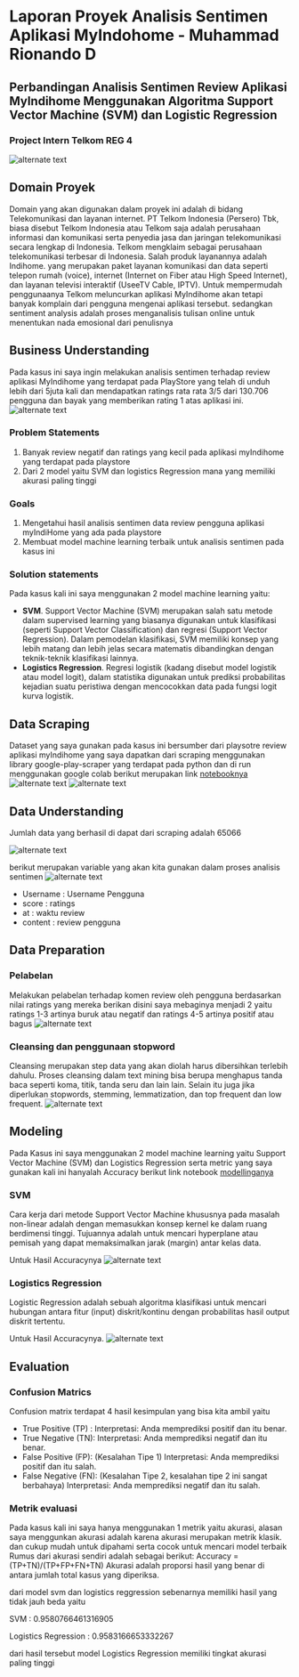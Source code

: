 # Laporan Proyek Analisis Sentimen Aplikasi MyIndohome - Muhammad Rionando D
## Perbandingan Analisis Sentimen Review Aplikasi MyIndihome Menggunakan Algoritma Support Vector Machine (SVM) dan Logistic Regression  

### Project Intern Telkom REG 4
![alternate text](https://github.com/rionando/Laporan-Project-Analisis-Sentimen-MyIndihome/blob/main/Telkom%20Semarang.jpg)

## Domain Proyek
Domain yang akan digunakan dalam proyek ini adalah di bidang Telekomunikasi dan layanan internet. PT Telkom Indonesia (Persero) Tbk, biasa disebut Telkom Indonesia atau Telkom saja adalah perusahaan informasi dan komunikasi serta penyedia jasa dan jaringan telekomunikasi secara lengkap di Indonesia. Telkom mengklaim sebagai perusahaan telekomunikasi terbesar di Indonesia. Salah produk layanannya adalah Indihome. yang merupakan paket layanan komunikasi dan data seperti telepon rumah (voice), internet (Internet on Fiber atau High Speed Internet), dan layanan televisi interaktif (UseeTV Cable, IPTV). Untuk mempermudah penggunaanya Telkom meluncurkan aplikasi MyIndihome akan tetapi banyak komplain dari pengguna mengenai aplikasi tersebut. sedangkan sentiment analysis adalah proses menganalisis tulisan online untuk menentukan nada emosional dari penulisnya

## Business Understanding
Pada kasus ini saya ingin melakukan analisis sentimen terhadap review aplikasi MyIndihome yang terdapat pada PlayStore yang telah di unduh lebih dari 5juta kali dan mendapatkan ratings rata rata 3/5 dari 130.706 pengguna dan bayak yang memberikan rating 1 atas aplikasi ini.
![alternate text](https://github.com/rionando/Laporan-Project-Analisis-Sentimen-MyIndihome/blob/main/appmyindihome.jpeg)


### Problem Statements
1. Banyak review negatif dan ratings yang kecil pada aplikasi myIndihome yang terdapat pada playstore
2. Dari 2 model yaitu SVM dan logistics Regression mana yang memiliki akurasi paling tinggi

### Goals
1. Mengetahui hasil analisis sentimen data review pengguna aplikasi myIndiHome yang ada pada playstore
2. Membuat model machine learning terbaik untuk analisis sentimen pada kasus ini

### Solution statements
Pada kasus kali ini saya menggunakan 2 model machine learning yaitu:
- **SVM**. Support Vector Machine (SVM) merupakan salah satu metode dalam supervised learning yang biasanya digunakan untuk klasifikasi (seperti Support Vector Classification) dan regresi (Support Vector Regression). Dalam pemodelan klasifikasi, SVM memiliki konsep yang lebih matang dan lebih jelas secara matematis dibandingkan dengan teknik-teknik klasifikasi lainnya.
- **Logistics Regression**. Regresi logistik (kadang disebut model logistik atau model logit), dalam statistika digunakan untuk prediksi probabilitas kejadian suatu peristiwa dengan mencocokkan data pada fungsi logit kurva logistik.

## Data Scraping
Dataset yang saya gunakan pada kasus ini bersumber dari playsotre review aplikasi myIndihome yang saya dapatkan dari scraping menggunakan library google-play-scraper yang terdapat pada python dan di run menggunakan google colab berikut merupakan link [notebooknya](https://github.com/rionando/Scraping-Data-Playstore/blob/main/Scrapping_MyIndihome.ipynb) 
![alternate text](https://github.com/rionando/Laporan-Project-Analisis-Sentimen-MyIndihome/blob/main/data%20scraping%201.jpg)
![alternate text](https://github.com/rionando/Laporan-Project-Analisis-Sentimen-MyIndihome/blob/main/data%20scraping%202.jpg)

## Data Understanding
Jumlah data yang berhasil di dapat dari scraping adalah 65066

![alternate text](https://github.com/rionando/Laporan-Project-Analisis-Sentimen-MyIndihome/blob/main/jumlah%20data.jpg)

berikut merupakan variable yang akan kita gunakan dalam proses analisis sentimen
![alternate text](https://github.com/rionando/Laporan-Project-Analisis-Sentimen-MyIndihome/blob/main/data%20understanding.jpg)

- Username : Username Pengguna
- score : ratings
- at : waktu review
- content : review pengguna

## Data Preparation
### Pelabelan
Melakukan pelabelan terhadap komen review oleh pengguna berdasarkan nilai ratings yang mereka berikan disini saya mebaginya menjadi 2 yaitu ratings 1-3 artinya buruk atau negatif dan ratings 4-5 artinya positif atau bagus 
![alternate text](https://github.com/rionando/Laporan-Project-Analisis-Sentimen-MyIndihome/blob/main/pelabelan.jpg)

### Cleansing dan penggunaan stopword
Cleansing merupakan step data yang akan diolah harus dibersihkan terlebih dahulu. Proses cleansing dalam text mining bisa berupa menghapus tanda baca seperti koma, titik, tanda seru dan lain lain. Selain itu juga jika diperlukan stopwords, stemming, lemmatization, dan top frequent dan low frequent.
![alternate text](https://github.com/rionando/Laporan-Project-Analisis-Sentimen-MyIndihome/blob/main/preprosses.jpg)

## Modeling
Pada Kasus ini saya menggunakan 2 model machine learning yaitu Support Vector Machine (SVM) dan Logistics Regression serta metric yang saya gunakan kali ini hanyalah Accuracy
berikut link notebook [modellinganya ](https://github.com/rionando/Scraping-Data-Playstore/blob/main/Scrapping_MyIndihome.ipynb) 
### SVM
Cara kerja dari metode Support Vector Machine khususnya pada masalah non-linear adalah dengan memasukkan konsep kernel ke dalam ruang berdimensi tinggi. Tujuannya adalah untuk mencari hyperplane atau pemisah yang dapat memaksimalkan jarak (margin) antar kelas data.

Untuk Hasil Accuracynya
![alternate text](https://github.com/rionando/Laporan-Project-Analisis-Sentimen-MyIndihome/blob/main/acc%20svm.jpg)

### Logistics Regression
Logistic Regression adalah sebuah algoritma klasifikasi untuk mencari hubungan antara fitur (input) diskrit/kontinu dengan probabilitas hasil output diskrit tertentu.

Untuk Hasil Accuracynya.
![alternate text](https://github.com/rionando/Laporan-Project-Analisis-Sentimen-MyIndihome/blob/main/acc%20logistics%20regression.jpg)

## Evaluation
### Confusion Matrics
Confusion matrix terdapat 4 hasil kesimpulan yang bisa kita ambil yaitu
- True Positive (TP) :
Interpretasi: Anda memprediksi positif dan itu benar.
- True Negative (TN):
Interpretasi: Anda memprediksi negatif dan itu benar.
- False Positive (FP): (Kesalahan Tipe 1)
Interpretasi: Anda memprediksi positif dan itu salah.
- False Negative (FN): (Kesalahan Tipe 2, kesalahan tipe 2 ini sangat berbahaya)
Interpretasi: Anda memprediksi negatif dan itu salah.

### Metrik evaluasi
Pada kasus kali ini saya hanya menggunakan 1 metrik yaitu akurasi, alasan saya menggunkan akurasi adalah karena akurasi merupakan metrik klasik. dan cukup mudah untuk dipahami serta cocok untuk mencari model terbaik
Rumus dari akurasi sendiri adalah sebagai berikut:
Accuracy = (TP+TN)/(TP+FP+FN+TN)
Akurasi adalah proporsi hasil yang benar di antara jumlah total kasus yang diperiksa.

dari model svm dan logistics reggression sebenarnya memiliki hasil yang tidak jauh beda yaitu

SVM                   : 0.9580766461316905

Logistics Regression  : 0.9583166653332267

dari hasil tersebut model Logistics Regression memiliki tingkat akurasi paling tinggi
